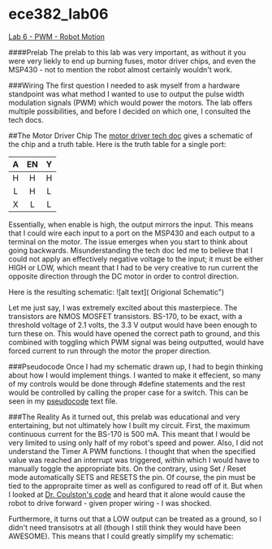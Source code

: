 ece382_lab06
============

[Lab 6 - PWM - Robot Motion](http://ece382.com/labs/lab6/index.html)

####Prelab
The prelab to this lab was very important, as without it you were very liekly to end up burning fuses, motor driver chips, and even the MSP430 - not to mention the robot almost certainly wouldn't work. 

###Wiring
The first question I needed to ask myself from a hardware standpoint was what method I wanted to use to output the pulse width modulation signals (PWM) which would power the motors. The lab offers multiple possibilities, and before I decided on which one, I consulted the tech docs.

##The Motor Driver Chip
The [motor driver tech doc](http://ece382.com/datasheets/SN754410.pdf) gives a schematic of the chip and a truth table. Here is the truth table for a single port:

| A | EN | Y |
|:-:|:--:|:-:|
| H |  H | H |
| L |  H | L |
| X |  L | L |

Essentially, when enable is high, the output mirrors the input. This means that I could wire each input to a port on the MSP430 and each output to a terminal on the motor. The issue emerges when you start to think about going backwards.
Misunderstanding the tech doc led me to believe that I could not apply an effectively negative voltage to the input; it must be either HIGH or LOW, which meant that I had to be very creative to run current the opposite direction through the DC motor in order to control direction.

Here is the resulting schematic:
![alt text]( Origional Schematic")

Let me just say, I was extremely excited about this masterpiece. The transistors are NMOS MOSFET transistors. BS-170, to be exact, with a threshold voltage of 2.1 volts, the 3.3 V output would have been enough to turn these on. This would have opened the correct path to ground, and this combined with toggling which PWM signal was being outputted, would have forced current to run through the motor the proper direction.

###Pseudocode
Once I had my schematic drawn up, I had to begin thinking about how I would implement things. I wanted to make it effecient, so many of my controls would be done through #define statements and the rest would be controlled by calling the proper case for a switch. This can be seen in my 
[pseudocode](https://github.com/byarbrough/ece382_lab06/blob/master/pseudoCode.txt) text file.

###The Reality
As it turned out, this prelab was educational and very entertaining, but not ultimately how I built my circuit. First, the maximum continuous current for the BS-170 is 500 mA. This meant that I would be very limited to using only half of my robot's speed and power. Also, I did not understand the Timer A PWM functions. I thought that when the specified value was reached an interrupt was triggered, within which I would have to manually toggle the appropriate bits. On the contrary, using Set / Reset mode automatically SETS and RESETS the pin. Of course, the pin must be tied to the appropraite timer as well as configured to read off of it. But when I looked at [Dr. Coulston's code](http://ecse.bd.psu.edu/cmpen352/lecture/code/lab6.c) and heard that it alone would cause the robot to drive forward - given proper wiring - I was shocked.

Furthermore, it turns out that a LOW output can be treated as a ground, so I didn't need transisotrs at all (though I still think they would have been AWESOME). This means that I could greatly simplify my schematic:
